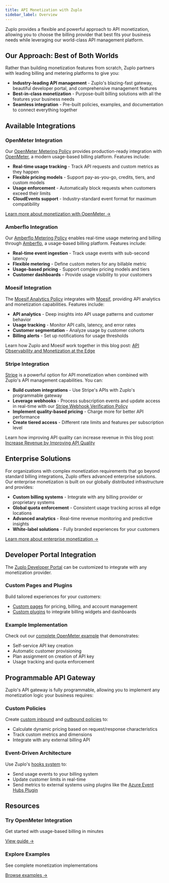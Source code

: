 ```yaml
---
title: API Monetization with Zuplo
sidebar_label: Overview
---
```


Zuplo provides a flexible and powerful approach to API monetization, allowing
you to choose the billing provider that best fits your business needs while
leveraging our world-class API management platform.

## Our Approach: Best of Both Worlds

Rather than building monetization features from scratch, Zuplo partners with
leading billing and metering platforms to give you:

- **Industry-leading API management** - Zuplo's blazing-fast gateway, beautiful
  developer portal, and comprehensive management features
- **Best-in-class monetization** - Purpose-built billing solutions with all the
  features your business needs
- **Seamless integration** - Pre-built policies, examples, and documentation to
  connect everything together

## Available Integrations

### OpenMeter Integration

Our [OpenMeter Metering Policy](../policies/openmeter-metering-inbound.mdx)
provides production-ready integration with [OpenMeter](https://openmeter.io/), a
modern usage-based billing platform. Features include:

- **Real-time usage tracking** - Track API requests and custom metrics as they
  happen
- **Flexible pricing models** - Support pay-as-you-go, credits, tiers, and
  custom models
- **Usage enforcement** - Automatically block requests when customers exceed
  their limits
- **CloudEvents support** - Industry-standard event format for maximum
  compatibility

[Learn more about monetization with OpenMeter →](./monetization-using-openmeter.md)

### Amberflo Integration

Our [Amberflo Metering Policy](../policies/amberflo-metering-inbound.mdx)
enables real-time usage metering and billing through
[Amberflo](https://www.amberflo.io/), a usage-based billing platform. Features
include:

- **Real-time event ingestion** - Track usage events with sub-second latency
- **Flexible metering** - Define custom meters for any billable metric
- **Usage-based pricing** - Support complex pricing models and tiers
- **Customer dashboards** - Provide usage visibility to your customers

### Moesif Integration

The [Moesif Analytics Policy](../policies/moesif-inbound.mdx) integrates with
[Moesif](https://www.moesif.com/), providing API analytics and monetization
capabilities. Features include:

- **API analytics** - Deep insights into API usage patterns and customer
  behavior
- **Usage tracking** - Monitor API calls, latency, and error rates
- **Customer segmentation** - Analyze usage by customer cohorts
- **Billing alerts** - Set up notifications for usage thresholds

Learn how Zuplo and Moesif work together in this blog post:
[API Observability and Monetization at the Edge](https://www.moesif.com/blog/api-monetization/Moesif-Zuplo-API-Observability-and-Monetization-At-The-Edge/)

### Stripe Integration

[Stripe](https://stripe.com) is a powerful option for API monetization when
combined with Zuplo's API management capabilities. You can:

- **Build custom integrations** - Use Stripe's APIs with Zuplo's programmable
  gateway
- **Leverage webhooks** - Process subscription events and update access in
  real-time with our
  [Stripe Webhook Verification Policy](../policies/stripe-webhook-verification-inbound.mdx)
- **Implement quality-based pricing** - Charge more for better API performance
- **Create tiered access** - Different rate limits and features per subscription
  level

Learn how improving API quality can increase revenue in this blog post:
[Increase Revenue by Improving API Quality](https://zuplo.com/blog/2024/02/02/increase-revenue-by-improving-api-quality)

## Enterprise Solutions

For organizations with complex monetization requirements that go beyond standard
billing integrations, Zuplo offers advanced enterprise solutions. Our enterprise
monetization is built on our globally distributed infrastructure and provides:

- **Custom billing systems** - Integrate with any billing provider or
  proprietary systems
- **Global quota enforcement** - Consistent usage tracking across all edge
  locations
- **Advanced analytics** - Real-time revenue monitoring and predictive insights
- **White-label solutions** - Fully branded experiences for your customers

[Learn more about enterprise monetization →](./monetization-enterprise.md)

## Developer Portal Integration

The [Zuplo Developer Portal](../dev-portal/introduction.md) can be customized to
integrate with any monetization provider.

### Custom Pages and Plugins

Build tailored experiences for your customers:

- [Custom pages](../dev-portal/zudoku/guides/custom-pages.md) for pricing,
  billing, and account management
- [Custom plugins](../dev-portal/zudoku/custom-plugins.md) to integrate billing
  widgets and dashboards

### Example Implementation

Check out our
[complete OpenMeter example](https://github.com/zuplo/zuplo/tree/main/examples/metered-monetization)
that demonstrates:

- Self-service API key creation
- Automatic customer provisioning
- Plan assignment on creation of API key
- Usage tracking and quota enforcement

## Programmable API Gateway

Zuplo's API gateway is fully programmable, allowing you to implement any
monetization logic your business requires:

### Custom Policies

Create [custom inbound](../policies/custom-code-inbound.mdx) and
[outbound policies](../policies/custom-code-outbound.mdx) to:

- Calculate dynamic pricing based on request/response characteristics
- Track custom metrics and dimensions
- Integrate with any external billing API

### Event-Driven Architecture

Use Zuplo's [hooks system](/docs/programmable-api/hooks) to:

- Send usage events to your billing system
- Update customer limits in real-time
- Send metrics to external systems using plugins like the
  [Azure Event Hubs Plugin](./plugin-azure-event-hubs.md)

## Resources

<div className="grid grid-cols-1 md:grid-cols-2 gap-4 mt-6">
  <div className="border rounded-lg p-6">
    <h3 className="text-lg font-semibold mb-2">Try OpenMeter Integration</h3>
    <p className="mb-4">Get started with usage-based billing in minutes</p>
    <a href="./monetization-using-openmeter" className="text-primary hover:underline">View guide →</a>
  </div>
  
  <div className="border rounded-lg p-6">
    <h3 className="text-lg font-semibold mb-2">Explore Examples</h3>
    <p className="mb-4">See complete monetization implementations</p>
    <a href="https://github.com/zuplo/zuplo/tree/main/examples/metered-monetization" className="text-primary hover:underline">Browse examples →</a>
  </div>
</div>
